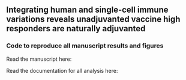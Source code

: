 ## Integrating human and single-cell immune variations reveals unadjuvanted vaccine high responders are naturally adjuvanted

### Code to reproduce all manuscript results and figures

Read the manuscript here: 

Read the documentation for all analysis here: 

